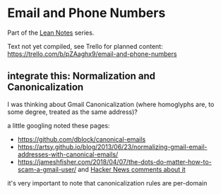 # Email and Phone Numbers

Part of the [Lean Notes][] series.

[Lean Notes]: f00c3d23-8848-4bb4-8d7a-d009f7344374.md

Text not yet compiled, see Trello for planned content: https://trello.com/b/pZAaghx9/email-and-phone-numbers

## integrate this: Normalization and Canonicalization

I was thinking about Gmail Canonicalization (where homoglyphs are, to some degree, treated as the same address)?

a little googling noted these pages:

- https://github.com/dblock/canonical-emails
- https://artsy.github.io/blog/2013/06/23/normalizing-gmail-email-addresses-with-canonical-emails/
- https://jameshfisher.com/2018/04/07/the-dots-do-matter-how-to-scam-a-gmail-user/ and [Hacker News comments about it](https://news.ycombinator.com/item?id=16781959)

it's very important to note that canonicalization rules are per-domain
